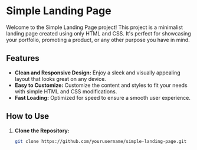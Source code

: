 # Simple Landing Page

Welcome to the Simple Landing Page project! This project is a minimalist landing page created using only HTML and CSS. It's perfect for showcasing your portfolio, promoting a product, or any other purpose you have in mind.

## Features

- **Clean and Responsive Design:** Enjoy a sleek and visually appealing layout that looks great on any device.
- **Easy to Customize:** Customize the content and styles to fit your needs with simple HTML and CSS modifications.
- **Fast Loading:** Optimized for speed to ensure a smooth user experience.

## How to Use

1. **Clone the Repository:** 
   ```bash
   git clone https://github.com/yourusername/simple-landing-page.git
